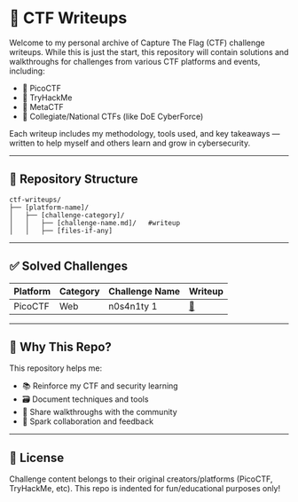 # 🎯 CTF Writeups

Welcome to my personal archive of Capture The Flag (CTF) challenge writeups. While this is just the start, this repository will contain solutions and walkthroughs for challenges from various CTF platforms and events, including:

- 🧠 PicoCTF  
- 🧪 TryHackMe
- 🔐 MetaCTF
- 🚩 Collegiate/National CTFs (like DoE CyberForce)

Each writeup includes my methodology, tools used, and key takeaways — written to help myself and others learn and grow in cybersecurity.

---

## 📁 Repository Structure

```
ctf-writeups/
├── [platform-name]/
│   ├── [challenge-category]/
│   │   ├── [challenge-name.md]/   #writeup   
│   │   ├── [files-if-any]
````

---

## ✅ Solved Challenges

| Platform  | Category  | Challenge Name | Writeup                                  |
| --------- | --------- | -------------- | ---------------------------------------- |
| PicoCTF   | Web       | n0s4n1ty 1     | [📄](https://github.com/hope-tan/ctf-writeups/blob/main/PicoCTF/web/n0s4n1ty_1.md)         |

---

## 🧠 Why This Repo?

This repository helps me:

* 📚 Reinforce my CTF and security learning
* 🗃 Document techniques and tools
* 🔄 Share walkthroughs with the community
* 💬 Spark collaboration and feedback

---

## 📝 License

Challenge content belongs to their original creators/platforms (PicoCTF, TryHackMe, etc). This repo is indented for fun/educational purposes only!
